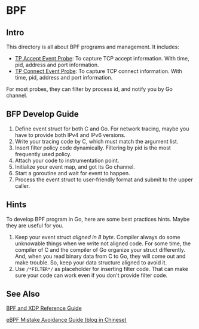 # BPF

## Intro

This directory is all about BPF programs and management. It includes:

- [TP Accept Event Probe](tcpaccept): To capture TCP accept information. With time, pid, address and port information.
- [TP Connect Event Probe](tcpconnect): To capture TCP connect information. With time, pid, address and port information.

For most probes, they can filter by process id, and notify you by Go channel.

## BFP Develop Guide

1. Define event struct for both C and Go. For network tracing, maybe you have to provide both IPv4 and IPv6 versions.
2. Write your tracing code by C, which must match the argument list.
3. Insert filter policy code dynamically. Filtering by pid is the most frequently used policy.
4. Attach your code to instrumentation point.
5. Initialize your event map, and got its Go channel.
6. Start a goroutine and wait for event to happen.
7. Process the event struct to user-friendly format and submit to the upper caller.

## Hints

To develop BPF program in Go, here are some best practices hints. Maybe they are useful for you.

1. Keep your event struct *aligned in 8 byte*. Compiler always do some unknowable things when we write not aligned code. For some time, the compiler of C and the compiler of Go organize your struct differently. And, when you read binary data from C to Go, they will come out and make trouble. So, keep your data structure aligned to avoid it.
2. Use `/*FILTER*/` as placeholder for inserting filter code. That can make sure your code can work even if you don't provide filter code.

## See Also

[BPF and XDP Reference Guide](https://docs.cilium.io/en/stable/bpf/)

[eBPF Mistake Avoidance Guide (blog in Chinese)](https://segmentfault.com/a/1190000041179276)
